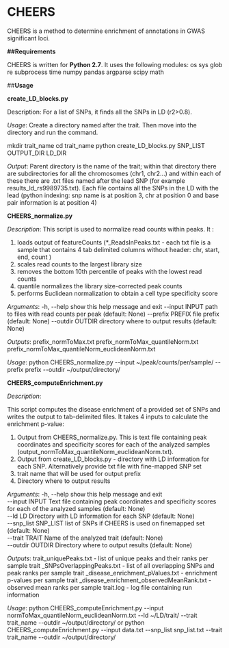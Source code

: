 # CHEERS
 
CHEERS is a method to determine enrichment of annotations in GWAS significant loci.
 
**##Requirements**
 
CHEERS is written for **Python 2.7**. It uses the following modules:
os
sys
glob
re
subprocess 
time
numpy
pandas
argparse
scipy
math
 
##**Usage**

**create_LD_blocks.py**

Description:
For a list of SNPs, it finds all the SNPs in LD (r2>0.8).

*Usage*: 
Create a directory named after the trait. Then move into the directory and run the command.

mkdir trait_name
cd trait_name
python create_LD_blocks.py SNP_LIST OUTPUT_DIR LD_DIR

*Output*:
Parent directory is the name of the trait; within that directory there are subdirectories for all the chromosomes (chr1, chr2...) and within each of these there are .txt files named after the lead SNP (for example results_ld_rs9989735.txt). Each file contains all the SNPs in the LD with the lead (python indexing: snp name is at position 3, chr at position 0 and base pair information is at position 4)

 
**CHEERS_normalize.py**
 
*Description*:
This script is used to normalize read counts within peaks. It :
1)    loads output of featureCounts (*_ReadsInPeaks.txt - each txt file is a sample that contains 4 tab delimited columns without header: chr, start, end, count )
2)    scales read counts to the largest library size
3)    removes the bottom 10th percentile of peaks with the lowest read counts
4)    quantile normalizes the library size-corrected peak counts
5)    performs Euclidean normalization to obtain a cell type specificity score
 
 
*Arguments*:
  -h, --help   	show this help message and exit
  --input INPUT	path to files with read counts per peak (default: None)
  --prefix PREFIX  file prefix (default: None)
  --outdir OUTDIR  directory where to output results (default: None)
 
*Outputs*:
prefix_normToMax.txt
prefix_normToMax_quantileNorm.txt
prefix_normToMax_quantileNorm_euclideanNorm.txt
 
*Usage*:
python CHEERS_normalize.py --input ~/peak/counts/per/sample/ --prefix prefix --outdir ~/output/directory/
 
 
**CHEERS_computeEnrichment.py**
 
*Description*:
 
This script computes the disease enrichment of a provided set of SNPs and writes the output to tab-delimited files. It takes 4 inputs to calculate the enrichment p-value:
1)    Output from CHEERS_normalize.py. This is text file containing peak coordinates and specificity scores for each of the analyzed samples (output_normToMax_quantileNorm_euclideanNorm.txt). 
2)    Output from create_LD_blocks.py - directory with LD information for each SNP. Alternatively provide txt file with fine-mapped SNP set 
3)    trait name that will be used for output prefix
4)    Directory where to output results
 
*Arguments*:
  -h, --help   	show this help message and exit  
  --input INPUT	Text file containing peak coordinates and specificity
               	scores for each of the analyzed samples (default: None)    
  --ld LD      	Directory with LD information for each SNP (default: None)  
  --snp_list SNP_LIST  list of SNPs if CHEERS is used on finemapped set
                       (default: None)  
  --trait TRAIT	Name of the analyzed trait (default: None)  
  --outdir OUTDIR  Directory where to output results (default: None)  
 
*Outputs*:
trait_uniquePeaks.txt - list of unique peaks and their ranks per sample
trait _SNPsOverlappingPeaks.txt - list of all overlapping SNPs and peak ranks per sample
trait _disease_enrichment_pValues.txt - enrichment p-values per sample
trait _disease_enrichment_observedMeanRank.txt - observed mean ranks per sample
trait.log - log file containing run information
 
*Usage*:
python CHEERS_computeEnrichment.py --input normToMax_quantileNorm_euclideanNorm.txt --ld ~/LD/trait/ --trait trait_name --outdir ~/output/directory/
or 
python CHEERS_computeEnrichment.py --input data.txt --snp_list snp_list.txt --trait trait_name --outdir ~/output/directory/


